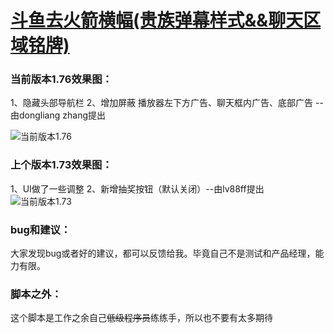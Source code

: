 # [斗鱼去火箭横幅(贵族弹幕样式&&聊天区域铭牌)](https://greasyfork.org/zh-CN/scripts/381934-%E6%96%97%E9%B1%BC%E5%8E%BB%E7%81%AB%E7%AE%AD%E6%A8%AA%E5%B9%85)

### 当前版本1.76效果图：

1、隐藏头部导航栏
2、增加屏蔽 播放器左下方广告、聊天框内广告、底部广告 --由dongliang zhang提出

![当前版本1.76](https://wah0713.github.io/myTampermonkey/image/douyu1.76.png)

### 上个版本1.73效果图：

1、UI做了一些调整
2、新增抽奖按钮（默认关闭）--由lv88ff提出
![当前版本1.73](https://wah0713.github.io/myTampermonkey/image/douyu1.73.png)

### bug和建议：

大家发现bug或者好的建议，都可以反馈给我。毕竟自己不是测试和产品经理，能力有限。

### 脚本之外：

这个脚本是工作之余自己<del>低级程序员</del>练练手，所以也不要有太多期待
